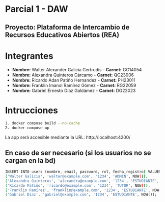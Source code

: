 # Parcial 1 - DAW

## Proyecto: Plataforma de Intercambio de Recursos Educativos Abiertos (REA) 

# Integrantes

-  **Nombre:** Walter Alexander Galicia Gertrudis - **Carnet:** GG14054
-  **Nombre:** Alexandra Quinteros Cárcamo - **Carnet:** QC23006
-  **Nombre:** Ricardo Adan Patiño Hernandez - **Carnet:** PH23011
-  **Nombre:** Franklin Imanol Ramírez Gómez - **Carnet:** RG22059
-  **Nombre:** Gabriel Ernesto Díaz Galdámez - **Carnet:** DG22023

# Intrucciones
```bash
1. docker compose build --no-cache
2. docker compose up
```

La app será accesible mediante la URL: http://localhost:4200/

## En caso de ser necesario (si los usuarios no se cargan en la bd)
```bash
INSERT INTO users (nombre, email, password, rol, fecha_registro) VALUES
('Walter Galicia', 'walter@example.com', '1234', 'ADMIN', NOW()),
('Alexandra Quinteros', 'alexandra@example.com', '1234', 'ESTUDIANTE', NOW()),
('Ricardo Patiño', 'ricardo@example.com', '1234', 'TUTOR', NOW()),
('Franklin Ramírez', 'franklin@example.com', '1234', 'ESTUDIANTE', NOW()),
('Gabriel Díaz', 'gabriel@example.com', '1234', 'ESTUDIANTE', NOW());